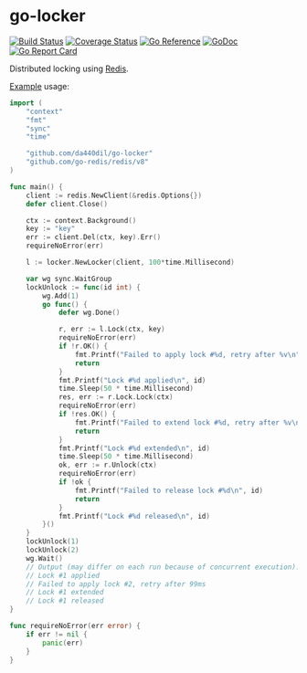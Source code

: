 # go-locker

[![Build Status](https://travis-ci.com/da440dil/go-locker.svg?branch=master)](https://travis-ci.com/da440dil/go-locker)
[![Coverage Status](https://coveralls.io/repos/github/da440dil/go-locker/badge.svg?branch=master)](https://coveralls.io/github/da440dil/go-locker?branch=master)
[![Go Reference](https://pkg.go.dev/badge/github.com/da440dil/go-locker.svg)](https://pkg.go.dev/github.com/da440dil/go-locker)
[![GoDoc](https://godoc.org/github.com/da440dil/go-locker?status.svg)](https://godoc.org/github.com/da440dil/go-locker)
[![Go Report Card](https://goreportcard.com/badge/github.com/da440dil/go-locker)](https://goreportcard.com/report/github.com/da440dil/go-locker)

Distributed locking using [Redis](https://redis.io/).

[Example](./examples/main.go) usage:

```go
import (
	"context"
	"fmt"
	"sync"
	"time"

	"github.com/da440dil/go-locker"
	"github.com/go-redis/redis/v8"
)

func main() {
	client := redis.NewClient(&redis.Options{})
	defer client.Close()

	ctx := context.Background()
	key := "key"
	err := client.Del(ctx, key).Err()
	requireNoError(err)

	l := locker.NewLocker(client, 100*time.Millisecond)

	var wg sync.WaitGroup
	lockUnlock := func(id int) {
		wg.Add(1)
		go func() {
			defer wg.Done()

			r, err := l.Lock(ctx, key)
			requireNoError(err)
			if !r.OK() {
				fmt.Printf("Failed to apply lock #%d, retry after %v\n", id, r.TTL())
				return
			}
			fmt.Printf("Lock #%d applied\n", id)
			time.Sleep(50 * time.Millisecond)
			res, err := r.Lock.Lock(ctx)
			requireNoError(err)
			if !res.OK() {
				fmt.Printf("Failed to extend lock #%d, retry after %v\n", id, res.TTL())
				return
			}
			fmt.Printf("Lock #%d extended\n", id)
			time.Sleep(50 * time.Millisecond)
			ok, err := r.Unlock(ctx)
			requireNoError(err)
			if !ok {
				fmt.Printf("Failed to release lock #%d\n", id)
				return
			}
			fmt.Printf("Lock #%d released\n", id)
		}()
	}
	lockUnlock(1)
	lockUnlock(2)
	wg.Wait()
	// Output (may differ on each run because of concurrent execution):
	// Lock #1 applied
	// Failed to apply lock #2, retry after 99ms
	// Lock #1 extended
	// Lock #1 released
}

func requireNoError(err error) {
	if err != nil {
		panic(err)
	}
}
```
